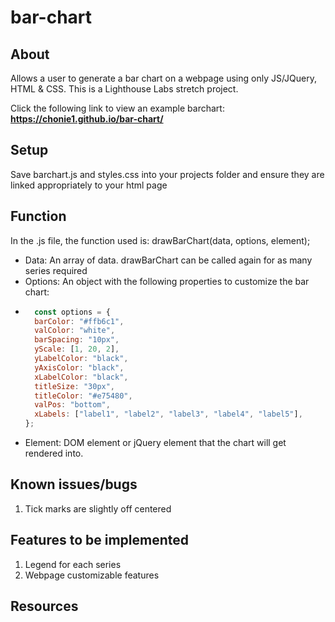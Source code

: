 # bar-chart

## About
Allows a user to generate a bar chart on a webpage using only JS/JQuery, HTML & CSS. This is a Lighthouse Labs stretch project. 

Click the following link to view an example barchart: 
**https://chonie1.github.io/bar-chart/**

## Setup
Save barchart.js and styles.css into your projects folder and ensure they are linked appropriately to your html page 

## Function
In the .js file, the function used is: drawBarChart(data, options, element);
* Data: An array of data. drawBarChart can be called again for as many series required
* Options: An object with the following properties to customize the bar chart: 
* ```javascript
    const options = {
    barColor: "#ffb6c1",
    valColor: "white",
    barSpacing: "10px",
    yScale: [1, 20, 2],
    yLabelColor: "black",
    yAxisColor: "black",
    xLabelColor: "black",
    titleSize: "30px",
    titleColor: "#e75480",
    valPos: "bottom",
    xLabels: ["label1", "label2", "label3", "label4", "label5"],
  };
  ```
* Element: DOM element or jQuery element that the chart will get rendered into.

## Known issues/bugs
1. Tick marks are slightly off centered

## Features to be implemented 
1. Legend for each series
2. Webpage customizable features

## Resources

